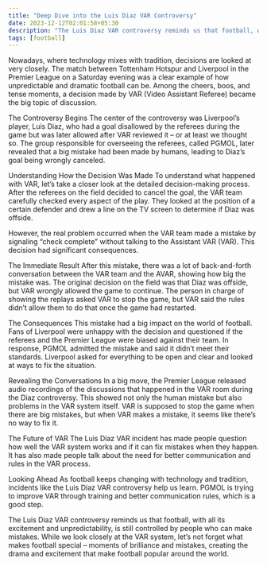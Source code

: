 ```yaml
---
title: "Deep Dive into the Luis Diaz VAR Controversy"
date: 2023-12-12T02:01:58+05:30
description: "The Luis Diaz VAR controversy reminds us that football, with all its excitement and unpredictability, is still controlled by people who can make mistakes."
tags: [football]
---
```


Nowadays, where technology mixes with tradition, decisions are looked at very closely. The match between Tottenham Hotspur and Liverpool in the Premier League on a Saturday evening was a clear example of how unpredictable and dramatic football can be. Among the cheers, boos, and tense moments, a decision made by VAR (Video Assistant Referee) became the big topic of discussion.

The Controversy Begins
The center of the controversy was Liverpool’s player, Luis Diaz, who had a goal disallowed by the referees during the game but was later allowed after VAR reviewed it – or at least we thought so. The group responsible for overseeing the referees, called PGMOL, later revealed that a big mistake had been made by humans, leading to Diaz’s goal being wrongly canceled.

Understanding How the Decision Was Made
To understand what happened with VAR, let’s take a closer look at the detailed decision-making process. After the referees on the field decided to cancel the goal, the VAR team carefully checked every aspect of the play. They looked at the position of a certain defender and drew a line on the TV screen to determine if Diaz was offside.

However, the real problem occurred when the VAR team made a mistake by signaling “check complete” without talking to the Assistant VAR (VAR). This decision had significant consequences.

The Immediate Result
After this mistake, there was a lot of back-and-forth conversation between the VAR team and the AVAR, showing how big the mistake was. The original decision on the field was that Diaz was offside, but VAR wrongly allowed the game to continue. The person in charge of showing the replays asked VAR to stop the game, but VAR said the rules didn’t allow them to do that once the game had restarted.

The Consequences
This mistake had a big impact on the world of football. Fans of Liverpool were unhappy with the decision and questioned if the referees and the Premier League were biased against their team. In response, PGMOL admitted the mistake and said it didn’t meet their standards. Liverpool asked for everything to be open and clear and looked at ways to fix the situation.

Revealing the Conversations
In a big move, the Premier League released audio recordings of the discussions that happened in the VAR room during the Diaz controversy. This showed not only the human mistake but also problems in the VAR system itself. VAR is supposed to stop the game when there are big mistakes, but when VAR makes a mistake, it seems like there’s no way to fix it.

The Future of VAR
The Luis Diaz VAR incident has made people question how well the VAR system works and if it can fix mistakes when they happen. It has also made people talk about the need for better communication and rules in the VAR process.

Looking Ahead
As football keeps changing with technology and tradition, incidents like the Luis Diaz VAR controversy help us learn. PGMOL is trying to improve VAR through training and better communication rules, which is a good step.

The Luis Diaz VAR controversy reminds us that football, with all its excitement and unpredictability, is still controlled by people who can make mistakes. While we look closely at the VAR system, let’s not forget what makes football special – moments of brilliance and mistakes, creating the drama and excitement that make football popular around the world.
